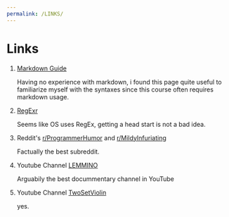 ```yaml
---
permalink: /LINKS/
---
```


# Links

1. [Markdown Guide](https://www.markdownguide.org)

    Having no experience with markdown, i found this page quite useful to familiarize myself with the syntaxes since this course often requires markdown usage.

2. [RegExr](https://regexr.com/)

    Seems like OS uses RegEx, getting a head start is not a bad idea.
    
3. Reddit's [r/ProgrammerHumor](https://www.reddit.com/r/ProgrammerHumor/) and [r/MildyInfuriating](https://www.reddit.com/r/MildyInfuriating/)

    Factually the best subreddit.

4. Youtube Channel [LEMMINO](https://www.youtube.com/c/LEMMiNO)

    Arguabily the best docummentary channel in YouTube

5. Youtube Channel [TwoSetViolin](https://www.youtube.com/c/twosetviolin)

    yes.
    
